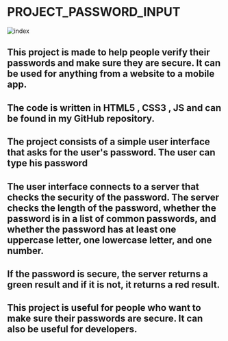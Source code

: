 # PROJECT_PASSWORD_INPUT
![index](https://user-images.githubusercontent.com/91218872/177675762-6cb2840d-3dd5-4188-a478-a760b4e3642b.png)

## This project is made to help people verify their passwords and make sure they are secure. It can be used for anything from a website to a mobile app.

## The code is written in HTML5 , CSS3 , JS and can be found in my GitHub repository.


## The project consists of a simple user interface that asks for the user's password. The user can type his password

## The user interface connects to a server that checks the security of the password. The server checks the length of the password, whether the password is in a list of common passwords, and whether the password has at least one uppercase letter, one lowercase letter, and one number.

## If the password is secure, the server returns a green result and if it is not, it returns a red result.

## This project is useful for people who want to make sure their passwords are secure. It can also be useful for developers.



